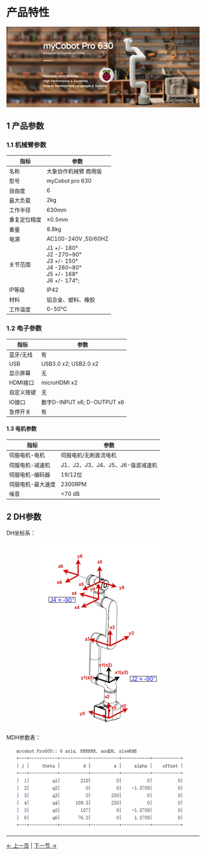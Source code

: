 # 产品特性
![pro630](../resources/4-FirstInstallAndUse/pro%20630%20cn.png)
## 1 产品参数

### 1.1 机械臂参数
指标         | 参数           
------------ | -------------- 
名称| 大象协作机械臂 商用版 
型号|	myCobot pro 630
自由度|	6
最大负载|	2kg
工作半径|	630mm
重复定位精度|	±0.5mm
重量|	8.8kg
电源	|AC100-240V ,50/60HZ
关节范围|	J1 +/- 180° <br>J2 -270~90°<br>J3 +/- 150°<br>J4 -260~80°<br>J5 +/- 168°<br>J6 +/- 174°;
IP等级|	IP42
材料|	铝合金、塑料、橡胶
工作温度|	0-50℃

### 1.2 电子参数
指标         | 参数           
------------ | -------------- 
蓝牙/无线|	有
USB|	USB3.0 x2; USB2.0 x2
显示屏幕|	无
HDMI接口|	microHDMI x2
自定义按键|	无
IO接口|	数字D-INPUT x6; D-OUTPUT x6
急停开关|	有

#### 1.3 电机参数
指标         | 参数           
------------ | -------------- 
伺服电机-电机	|伺服电机/无刷直流电机
伺服电机-减速机	|J1、J2、J3、J4、J5、J6-谐波减速机
伺服电机-编码器	|19/12位
伺服电机-最大速度	|2300RPM
噪音	|<70 dB

## 2 DH参数

DH坐标系：

<div align=center><img src="../resources/2-serialproduct/myCobot Pro 600/Chinese/DH参数图.png"></div>


MDH参数表：

<div align=center><img src="../resources/2-serialproduct/myCobot Pro 600/Chinese/MDH参数.png"></div>

---

[← 上一页](../1-ProductIntroduction/1-ProductIntroduction.md) | [下一节 →](./2.1-MachineSpecification.md)
